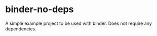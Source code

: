 # binder-no-deps
A simple example project to be used with binder. Does not require any dependencies.
